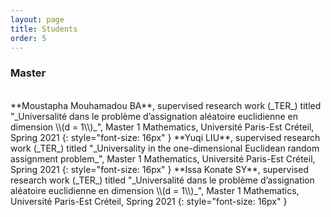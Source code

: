 ```yaml
---
layout: page
title: Students
order: 5
---
```



### Master

<br/>
**Moustapha Mouhamadou BA**, supervised research work (_TER_) titled "_Universalité dans le problème d’assignation aléatoire
euclidienne en dimension \\(d = 1\\)_", Master 1 Mathematics, Université Paris-Est Créteil, Spring 2021
{: style="font-size: 16px" }
**Yuqi LIU**, supervised research work (_TER_) titled "_Universality in the one-dimensional Euclidean random assignment problem_", Master 1 Mathematics, Université Paris-Est Créteil, Spring 2021
{: style="font-size: 16px" }
**Issa Konate SY**, supervised research work (_TER_) titled "_Universalité dans le problème d’assignation aléatoire
euclidienne en dimension \\(d = 1\\)_", Master 1 Mathematics, Université Paris-Est Créteil, Spring 2021
{: style="font-size: 16px" }
